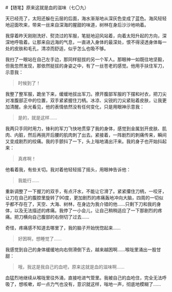 #【随笔】原来这就是血的滋味（七〇九）

天已经亮了，太阳还躲在云层的后面，海水渐渐地从深灰色变成了蓝色。海风轻轻地迎面吹来，带来一丝来自深海的腥甜的味道，树林在身后沙沙地响着。

我穿着昨天刚刚洗好、熨烫过的军服，笔挺地迎风站着，向着太阳升起的方向，深深地呼吸着。让那来自远海的气息，一直进入身体的最深处，恨不得浸透身体每一处的皮肤和毛孔，清凉而舒适，似乎怎么也吸不够。

我扫了一眼站在自己左手边，那同样挺拔的另一个军人。那眼神一如既往地坚毅，但我忽然发现，那依然挺拔的身姿之中，有了一丝苍老的感觉。他用手扶住军刀，示意我：

> 时候到了！

我整了整军服，跪坐下来，缓缓地拔出军刀。撩开腹部军服的下摆和衬衣，把刀尖对准腹部正中的位置，双手紧紧握住刀柄。冰凉、尖锐的刀尖紧贴着皮肤，让我更加清醒。余光看见，他的表情依然没有任何变化，只是用眼神示意我：

> 是的，就是这样……

我两只手同时用力，锋利的军刀飞快地贯穿了我的身体，感觉到金属划开皮肤、肌肉、内脏，然后再挑开后腰的肌肉刺了出去。紧接着，一阵剧烈的刺痛传来，瞬间又变成剧烈的绞痛。我的手颤抖了一下，头上嗡地涌出汗来。我的身子也开始抖起来：

> 真疼啊！

他看着我，有些关切。我对着他轻轻摇了摇头，用眼神告诉他：

> 我能行……

重新调整了一下握刀的双手，有点汗水，不能让它滑了。紧紧攥住刀柄，一咬牙，让刀在自己的腹腔里旋转了90度，更加剧烈的疼痛轰地冲向大脑，四周的一切似乎都不存在了，天空、大海、树林，在身边为我介错的他……只剩下刀和我的身体，以及无法描述的疼痛。我停了一小会儿，让自己稍稍适应了一下那剧烈的疼痛。把刀横向自己腹部的右侧切了过去……

奇怪，疼痛感不知道去哪里了，我的脑子开始恍惚起来……

> 好困啊，想睡觉了……

我感觉到自己的身体缓缓地向右侧滑倒下去，越来越困啊……喉咙里涌出一股甘甜：

> 哦，我这是我自己的血吧，原来这就是血的滋味啊……

血猛烈地继续从喉咙里往外涌，直接呛进气管里。我被自己的血呛住，完全无法呼吸了，想咳嗽，却一点力气也没有，意识就这样，嗡地一声，彻底地模糊了……

